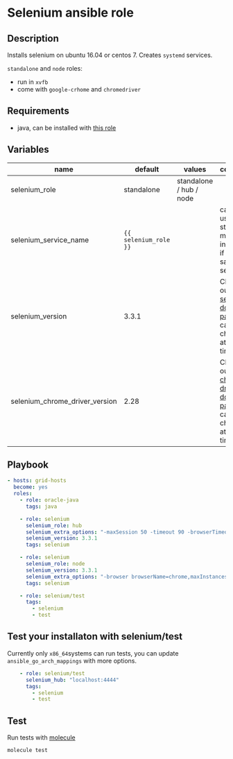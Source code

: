 # Selenium ansible role

## Description

Installs selenium on ubuntu 16.04 or centos 7. Creates `systemd` services.

`standalone` and `node` roles:
- run in `xvfb`
- come with `google-crhome` and `chromedriver`

## Requirements

- java, can be installed with [this role](/ansiblebit/oracle-java)

## Variables

|name | default | values | comment|
|-----|---------|--------|--------|
|selenium_role| standalone | standalone / hub / node | |
|selenium_service_name | `{{ selenium_role }}` | |can be used start multiple instances if the same service |
|selenium_version|3.3.1||Check out [selenium download page](http://www.seleniumhq.org/download/), can be changed at any time|
|selenium_chrome_driver_version|2.28||Check out [chrome driver download page](https://sites.google.com/a/chromium.org/chromedriver/downloads), can be changed at any time|

## Playbook

```yml
- hosts: grid-hosts
  become: yes
  roles:
    - role: oracle-java
      tags: java

    - role: selenium
      selenium_role: hub
      selenium_extra_options: "-maxSession 50 -timeout 90 -browserTimeout 90"
      selenium_version: 3.3.1
      tags: selenium

    - role: selenium
      selenium_role: node
      selenium_version: 3.3.1
      selenium_extra_options: "-browser browserName=chrome,maxInstances=50"
      tags: selenium

    - role: selenium/test
      tags:
        - selenium
        - test    
```

## Test your installaton with selenium/test

Currently only `x86_64`systems can run tests, you can update `ansible_go_arch_mappings` with more options.

```yml
    - role: selenium/test
      selenium_hub: "localhost:4444"
      tags:
        - selenium
        - test    
```


## Test

Run tests with [molecule](/metacloud/molecule)

```
molecule test
```
